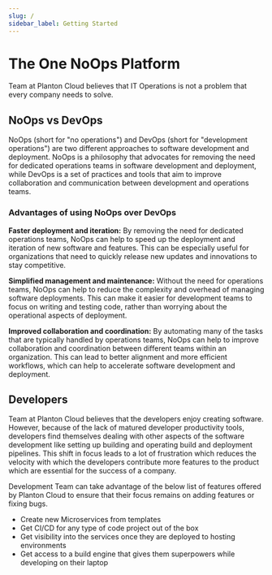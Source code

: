 ```yaml
---
slug: /
sidebar_label: Getting Started
---
```


# The One NoOps Platform

Team at Planton Cloud believes that IT Operations is not a problem that every company needs to solve.

## NoOps vs DevOps

NoOps (short for "no operations") and DevOps (short for "development operations") are two different approaches to
software development and deployment. NoOps is a philosophy that advocates for removing the need for dedicated operations
teams in software development and deployment, while DevOps is a set of practices and tools that aim to improve
collaboration and communication between development and operations teams.

### Advantages of using NoOps over DevOps

**Faster deployment and iteration:** By removing the need for dedicated operations teams, NoOps can help to speed up the
deployment and iteration of new software and features. This can be especially useful for organizations that need to
quickly release new updates and innovations to stay competitive.

**Simplified management and maintenance:** Without the need for operations teams, NoOps can help to reduce the
complexity
and overhead of managing software deployments. This can make it easier for development teams to focus on writing and
testing code, rather than worrying about the operational aspects of deployment.

**Improved collaboration and coordination:** By automating many of the tasks that are typically handled by operations
teams,
NoOps can help to improve collaboration and coordination between different teams within an organization. This can lead
to better alignment and more efficient workflows, which can help to accelerate software development and deployment.

## Developers

Team at Planton Cloud believes that the developers enjoy creating software. However, because of the lack of matured
developer productivity tools, developers find themselves dealing with other aspects of the software development like
setting up building and operating build and deployment pipelines. This shift in focus leads to a lot of frustration
which reduces the velocity with which the developers contribute more features to the product which are essential for the
success of a company.

Development Team can take advantage of the below list of features offered by Planton Cloud to ensure that their focus
remains on adding features or fixing bugs.

* Create new Microservices from templates
* Get CI/CD for any type of code project out of the box
* Get visibility into the services once they are deployed to hosting environments
* Get access to a build engine that gives them superpowers while developing on their laptop
